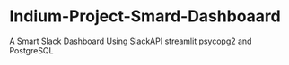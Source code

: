 # Indium-Project-Smard-Dashboaard
A Smart Slack Dashboard Using SlackAPI streamlit psycopg2 and PostgreSQL
